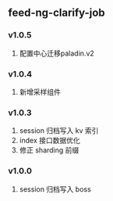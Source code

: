 ## feed-ng-clarify-job

### v1.0.5
1. 配置中心迁移paladin.v2

### v1.0.4
1. 新增采样组件

### v1.0.3
1. session 归档写入 kv 索引
2. index 接口数据优化
3. 修正 sharding 前缀

### v1.0.0
1. session 归档写入 boss